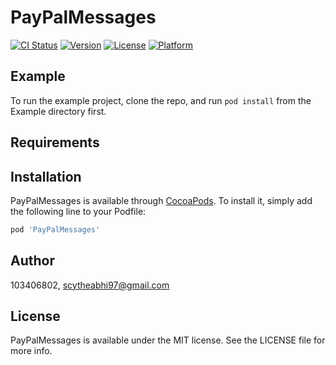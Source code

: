 # PayPalMessages

[![CI Status](https://img.shields.io/travis/103406802/PayPalMessages.svg?style=flat)](https://travis-ci.org/103406802/PayPalMessages)
[![Version](https://img.shields.io/cocoapods/v/PayPalMessages.svg?style=flat)](https://cocoapods.org/pods/PayPalMessages)
[![License](https://img.shields.io/cocoapods/l/PayPalMessages.svg?style=flat)](https://cocoapods.org/pods/PayPalMessages)
[![Platform](https://img.shields.io/cocoapods/p/PayPalMessages.svg?style=flat)](https://cocoapods.org/pods/PayPalMessages)

## Example

To run the example project, clone the repo, and run `pod install` from the Example directory first.

## Requirements

## Installation

PayPalMessages is available through [CocoaPods](https://cocoapods.org). To install
it, simply add the following line to your Podfile:

```ruby
pod 'PayPalMessages'
```

## Author

103406802, scytheabhi97@gmail.com

## License

PayPalMessages is available under the MIT license. See the LICENSE file for more info.
